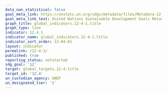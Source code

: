 ```yaml
---
data_non_statistical: false
goal_meta_link: https://unstats.un.org/sdgs/metadata/files/Metadata-12-04-01.pdf
goal_meta_link_text: United Nations Sustainable Development Goals Metadata (pdf 782kB)
graph_title: global_indicators.12-4-1.title
graph_type: line
indicator: 12.4.1
indicator_name: global_indicators.12-4-1.title
indicator_sort_order: 12-04-01
layout: indicator
permalink: /12-4-1/
published: true
reporting_status: notstarted
sdg_goal: '12'
target: global_targets.12-4.title
target_id: '12.4'
un_custodian_agency: UNEP
un_designated_tier: '1'
---
```

